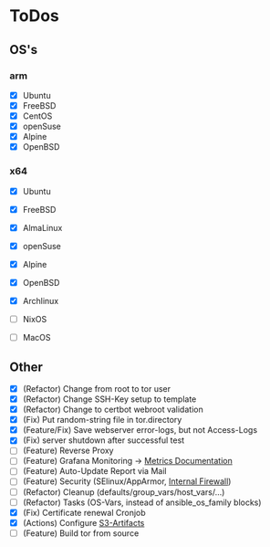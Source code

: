 # ToDos
## OS's
### arm
- [x] Ubuntu
- [x] FreeBSD
- [x] CentOS
- [x] openSuse
- [x] Alpine
- [x] OpenBSD
### x64
- [x] Ubuntu
- [x] FreeBSD
- [x] AlmaLinux
- [x] openSuse
- [x] Alpine
- [x] OpenBSD
- [x] Archlinux
- [ ] NixOS
- [ ] MacOS


## Other
- [x] (Refactor) Change from root to tor user
- [x] (Refactor) Change SSH-Key setup to template
- [x] (Refactor) Change to certbot webroot validation
- [x] (Fix) Put random-string file in tor.directory
- [x] (Feature/Fix) Save webserver error-logs, but not Access-Logs
- [x] (Fix) server shutdown after successful test
- [ ] (Feature) Reverse Proxy
- [ ] (Feature) Grafana Monitoring -> [Metrics Documentation](https://support.torproject.org/relay-operators/relay-bridge-overloaded/)
- [ ] (Feature) Auto-Update Report via Mail
- [ ] (Feature) Security (SElinux/AppArmor, [Internal Firewall](https://community.torproject.org/relay/setup/post-install/))
- [ ] (Refactor) Cleanup (defaults/group_vars/host_vars/...)
- [ ] (Refactor) Tasks (OS-Vars, instead of ansible_os_family blocks)
- [x] (Fix) Certificate renewal Cronjob
- [x] (Actions) Configure [S3-Artifacts](https://github.com/marketplace/actions/s3-artifact-upload)
- [ ] (Feature) Build tor from source
